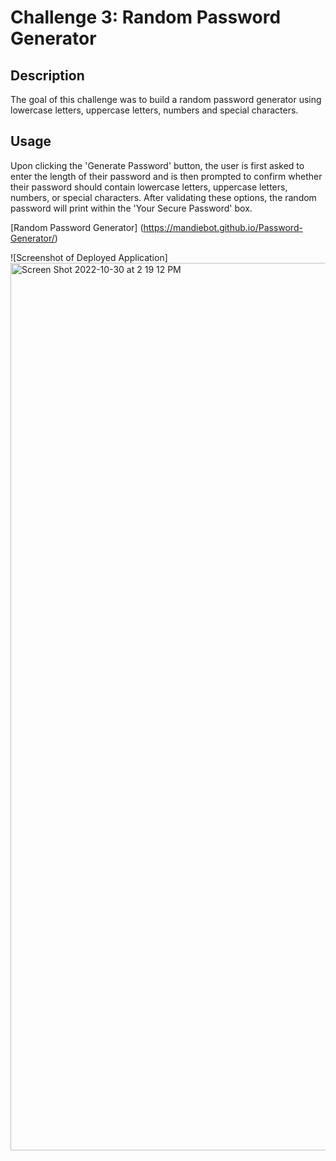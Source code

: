 # Challenge 3: Random Password Generator

## Description

The goal of this challenge was to build a random password generator using lowercase letters, uppercase letters, numbers and special characters.

## Usage

Upon clicking the 'Generate Password' button, the user is first asked to enter the length of their password and is then prompted to confirm whether their password should contain lowercase letters, uppercase letters, numbers, or special characters. After validating these options, the random password will print within the 'Your Secure Password' box.

[Random Password Generator] (https://mandiebot.github.io/Password-Generator/)

![Screenshot of Deployed Application] <img width="1420" alt="Screen Shot 2022-10-30 at 2 19 12 PM" src="https://user-images.githubusercontent.com/115324641/198899939-0331072b-12d0-48c5-b31c-e7b6b94a345b.png">
